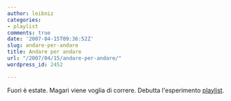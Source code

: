 ```yaml
---
author: leibniz
categories:
- playlist
comments: true
date: '2007-04-15T09:36:52Z'
slug: andare-per-andare
title: Andare per andare
url: "/2007/04/15/andare-per-andare/"
wordpress_id: 2452

---
```

Fuori è estate. Magari viene voglia di correre. Debutta l'esperimento [playlist](https://www.leibniz-blogs.it/playlists/).
